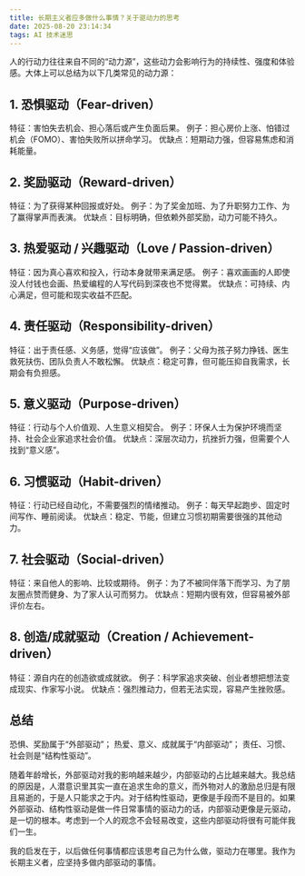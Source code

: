 ```yaml
---
title: 长期主义者应多做什么事情？关于驱动力的思考
date: 2025-08-20 23:14:34
tags: AI 技术迷思
---
```


人的行动力往往来自不同的“动力源”，这些动力会影响行为的持续性、强度和体验感。大体上可以总结为以下几类常见的动力源：
## 1. 恐惧驱动（Fear-driven）

特征：害怕失去机会、担心落后或产生负面后果。
例子：担心房价上涨、怕错过机会（FOMO）、害怕失败所以拼命学习。
优缺点：短期动力强，但容易焦虑和消耗能量。

## 2. 奖励驱动（Reward-driven）

特征：为了获得某种回报或好处。
例子：为了奖金加班、为了升职努力工作、为了赢得掌声而表演。
优缺点：目标明确，但依赖外部奖励，动力可能不持久。

## 3. 热爱驱动 / 兴趣驱动（Love / Passion-driven）

特征：因为真心喜欢和投入，行动本身就带来满足感。
例子：喜欢画画的人即使没人付钱也会画、热爱编程的人写代码到深夜也不觉得累。
优缺点：可持续、内心满足，但可能和现实收益不匹配。

## 4. 责任驱动（Responsibility-driven）

特征：出于责任感、义务感，觉得“应该做”。
例子：父母为孩子努力挣钱、医生救死扶伤、团队负责人不敢松懈。
优缺点：稳定可靠，但可能压抑自我需求，长期会有负担感。

## 5. 意义驱动（Purpose-driven）

特征：行动与个人价值观、人生意义相契合。
例子：环保人士为保护环境而坚持、社会企业家追求社会价值。
优缺点：深层次动力，抗挫折力强，但需要个人找到“意义感”。

## 6. 习惯驱动（Habit-driven）

特征：行动已经自动化，不需要强烈的情绪推动。
例子：每天早起跑步、固定时间写作、睡前阅读。
优缺点：稳定、节能，但建立习惯初期需要很强的其他动力。

## 7. 社会驱动（Social-driven）

特征：来自他人的影响、比较或期待。
例子：为了不被同伴落下而学习、为了朋友圈点赞而健身、为了家人认可而努力。
优缺点：短期内很有效，但容易被外部评价左右。

## 8. 创造/成就驱动（Creation / Achievement-driven）

特征：源自内在的创造欲或成就欲。
例子：科学家追求突破、创业者想把想法变成现实、作家写小说。
优缺点：强烈推动力，但若无法实现，容易产生挫败感。

## 总结
恐惧、奖励属于“外部驱动”；
热爱、意义、成就属于“内部驱动”；
责任、习惯、社会则是“结构性驱动”。

随着年龄增长，外部驱动对我的影响越来越少，内部驱动的占比越来越大。我总结的原因是，人潜意识里其实一直在追求生命的意义，而外物对人的激励总归是有限且易逝的，于是人只能求之于内。对于结构性驱动，更像是手段而不是目的。如果外部驱动、结构性驱动是做一件日常事情的驱动力的话，内部驱动更像是元驱动，是一切的根本。考虑到一个人的观念不会轻易改变，这些内部驱动将很有可能伴我们一生。

我的启发在于，以后做任何事情都应该思考自己为什么做，驱动力在哪里。我作为长期主义者，应坚持多做内部驱动的事情。